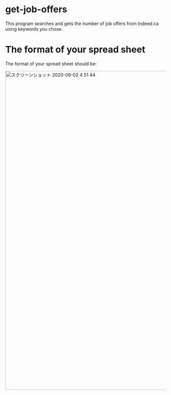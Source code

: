 # get-job-offers  
This program searches and gets the number of job offers from Indeed.ca using keywords you chose.  
  
  
# The format of your spread sheet  
The format of your spread sheet should be:  

<img width="1000" alt="スクリーンショット 2020-09-02 4 51 44" src="https://user-images.githubusercontent.com/37020406/91899428-1ce3be80-ecd8-11ea-853f-8f40efe5f4bc.png">